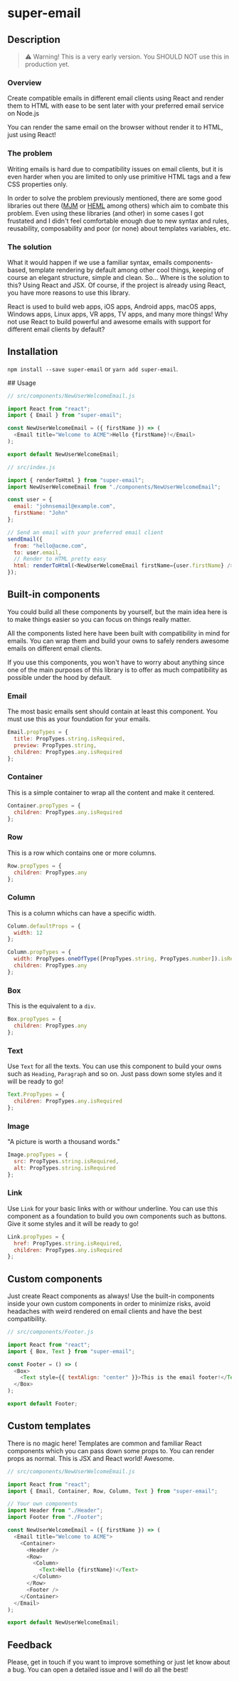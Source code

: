 # super-email

## Description

> ⚠️ Warning! This is a very early version. You SHOULD NOT use this in production yet.

### Overview

Create compatible emails in different email clients using React and render them to HTML with ease to be sent later with your preferred email service on Node.js

You can render the same email on the browser without render it to HTML, just using React!

### The problem

Writing emails is hard due to compatibility issues on email clients, but it is even harder when you are limited to only use primitive HTML tags and a few CSS properties only.

In order to solve the problem previously mentioned, there are some good libraries out there ([MJM](https://mjml.io/) or [HEML](https://heml.io/) among others) which aim to combate this problem.
Even using these libraries (and other) in some cases I got frustated and I didn't feel comfortable enough due to new syntax and rules, reusability, composability and poor (or none) about templates variables, etc.

### The solution

What it would happen if we use a familiar syntax, emails components-based, template rendering by default among other cool things, keeping of course an elegant structure, simple and clean. So... Where is the solution to this? Using React and JSX. Of course, if the project is already using React, you have more reasons to use this library.

React is used to build web apps, iOS apps, Android apps, macOS apps, Windows apps, Linux apps, VR apps, TV apps, and many more things! Why not use React to build powerful and awesome emails with support for different email clients by default?

## Installation

`npm install --save super-email` or `yarn add super-email`.

## Usage

```js
// src/components/NewUserWelcomeEmail.js

import React from "react";
import { Email } from "super-email";

const NewUserWelcomeEmail = ({ firstName }) => (
  <Email title="Welcome to ACME">Hello {firstName}!</Email>
);

export default NewUserWelcomeEmail;
```

```js
// src/index.js

import { renderToHtml } from "super-email";
import NewUserWelcomeEmail from "./components/NewUserWelcomeEmail";

const user = {
  email: "johnsemail@example.com",
  firstName: "John"
};

// Send an email with your preferred email client
sendEmail({
  from: "hello@acme.com",
  to: user.email,
  // Render to HTML pretty easy
  html: renderToHtml(<NewUserWelcomeEmail firstName={user.firstName} />)
});
```

## Built-in components

You could build all these components by yourself, but the main idea here is to make things easier so you can focus on things really matter.

All the components listed here have been built with compatibility in mind for emails. You can wrap them and build your owns to safely renders awesome emails on different email clients.

If you use this components, you won't have to worry about anything since one of the main purposes of this library is to offer as much compatibility as possible under the hood by default.

### Email

The most basic emails sent should contain at least this component. You must use this as your foundation for your emails.

```js
Email.propTypes = {
  title: PropTypes.string.isRequired,
  preview: PropTypes.string,
  children: PropTypes.any.isRequired
};
```

### Container

This is a simple container to wrap all the content and make it centered.

```js
Container.propTypes = {
  children: PropTypes.any.isRequired
};
```

### Row

This is a row which contains one or more columns.

```js
Row.propTypes = {
  children: PropTypes.any
};
```

### Column

This is a column whichs can have a specific width.

```js
Column.defaultProps = {
  width: 12
};

Column.propTypes = {
  width: PropTypes.oneOfType([PropTypes.string, PropTypes.number]).isRequired,
  children: PropTypes.any
};
```

### Box

This is the equivalent to a `div`.

```js
Box.propTypes = {
  children: PropTypes.any
};
```

### Text

Use `Text` for all the texts. You can use this component to build your owns such as `Heading`, `Paragraph` and so on. Just pass down some styles and it will be ready to go!

```js
Text.PropTypes = {
  children: PropTypes.any.isRequired
};
```

### Image

"A picture is worth a thousand words."

```js
Image.propTypes = {
  src: PropTypes.string.isRequired,
  alt: PropTypes.string.isRequired
};
```

### Link

Use `Link` for your basic links with or withour underline. You can use this component as a foundation to build you own components such as buttons. Give it some styles and it will be ready to go!

```js
Link.propTypes = {
  href: PropTypes.string.isRequired,
  children: PropTypes.any.isRequired
};
```

## Custom components

Just create React components as always! Use the built-in components inside your own custom components in order to minimize risks, avoid headaches with weird rendered on email clients and have the best compatibility.

```js
// src/components/Footer.js

import React from "react";
import { Box, Text } from "super-email";

const Footer = () => (
  <Box>
    <Text style={{ textAlign: "center" }}>This is the email footer!</Text>
  </Box>
);

export default Footer;
```

## Custom templates

There is no magic here! Templates are common and familiar React components which you can pass down some props to. You can render props as normal. This is JSX and React world! Awesome.

```js
// src/components/NewUserWelcomeEmail.js

import React from "react";
import { Email, Container, Row, Column, Text } from "super-email";

// Your own components
import Header from "./Header";
import Footer from "./Footer";

const NewUserWelcomeEmail = ({ firstName }) => (
  <Email title="Welcome to ACME">
    <Container>
      <Header />
      <Row>
        <Column>
          <Text>Hello {firstName}!</Text>
        </Column>
      </Row>
      <Footer />
    </Container>
  </Email>
);

export default NewUserWelcomeEmail;
```

## Feedback

Please, get in touch if you want to improve something or just let know about a bug. You can open a detailed issue and I will do all the best!
